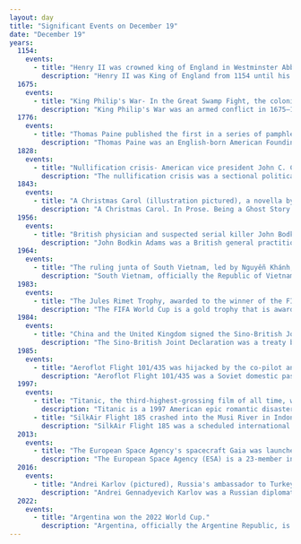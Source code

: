 ```yaml
---
layout: day
title: "Significant Events on December 19"
date: "December 19"
years:
  1154:
    events:
      - title: "Henry II was crowned king of England in Westminster Abbey, London."
        description: "Henry II was King of England from 1154 until his death in 1189. During his reign he controlled England, substantial parts of Wales and Ireland, and much of France, an area that altogether was later called the Angevin Empire, and also held power over Scotland and the Duchy of Brittany."
  1675:
    events:
      - title: "King Philip's War- In the Great Swamp Fight, the colonial militia of New England and their Pequot allies attacked a Narragansett fort in Rhode Island, killing many warriors and hundreds of non-combatants."
        description: "King Philip's War was an armed conflict in 1675–1676 between a group of indigenous peoples of the Northeastern Woodlands against the English New England Colonies and their indigenous allies. The war is named for Metacom, the Pokanoket chief and sachem of the Wampanoag who had adopted the English name Philip because of the friendly relations between his father Massasoit and the Plymouth Colony. The war continued in the most northern reaches of New England until the signing of the Treaty of Casco Bay on April 12, 1678."
  1776:
    events:
      - title: "Thomas Paine published the first in a series of pamphlets entitled The American Crisis, opening with the line- 'These are the times that try men's souls.'"
        description: "Thomas Paine was an English-born American Founding Father, French Revolutionary, inventor, and political philosopher. He authored Common Sense (1776) and The American Crisis (1776–1783), two of the most influential pamphlets at the start of the American Revolution, and he helped to inspire the colonial era patriots in 1776 to declare independence from Great Britain. His ideas reflected Enlightenment-era ideals of human rights."
  1828:
    events:
      - title: "Nullification crisis- American vice president John C. Calhoun's South Carolina Exposition and Protest, written to protest the Tariff of Abominations, was presented to the South Carolina House of Representatives."
        description: "The nullification crisis was a sectional political crisis in the United States in 1832 and 1833, during the presidency of Andrew Jackson, which involved a confrontation between the state of South Carolina and the federal government. It ensued after South Carolina declared the federal Tariffs of 1828 and 1832 unconstitutional and therefore null and void within the sovereign boundaries of the state."
  1843:
    events:
      - title: "A Christmas Carol (illustration pictured), a novella by Charles Dickens about the miser Ebenezer Scrooge and his transformation after being visited by ghosts, was published."
        description: "A Christmas Carol. In Prose. Being a Ghost Story of Christmas, commonly known as A Christmas Carol, is a novella by Charles Dickens, first published in London by Chapman & Hall in 1843 and illustrated by John Leech. It recounts the story of Ebenezer Scrooge, an elderly miser who is visited by the ghost of his former business partner Jacob Marley and the spirits of Christmas Past, Present and Yet to Come. In the process, Scrooge is transformed into a kinder, gentler man."
  1956:
    events:
      - title: "British physician and suspected serial killer John Bodkin Adams was arrested in connection with the death of Edith Alice Morrell."
        description: "John Bodkin Adams was a British general practitioner, convicted fraudster, and suspected serial killer. Between 1946 and 1956, 163 of his patients died while in comas, which was deemed to be worthy of investigation. In addition, 132 out of 310 patients had left Adams money or items in their wills."
  1964:
    events:
      - title: "The ruling junta of South Vietnam, led by Nguyễn Khánh, initiated a coup, dissolving the High National Council, a civilian advisory body."
        description: "South Vietnam, officially the Republic of Vietnam, was a country in Southeast Asia that existed from 1955 to 1975. It first garnered international recognition in 1949 as the State of Vietnam within the French Union, with its capital at Saigon, before becoming a republic in 1955, the time when the southern portion of Vietnam was one member of the Western Bloc during part of the Cold War after the 1954 division of Vietnam. South Vietnam was bordered by North Vietnam to the north, Laos to the northwest, Cambodia to the southwest, and Thailand across the Gulf of Thailand to the southwest. Its sovereignty was recognized by the United States and 87 other nations, though it failed to gain admission into the United Nations as a result of a Soviet veto in 1957. It was succeeded by the Republic of South Vietnam in 1975. In 1976, the Republic of South Vietnam and North Vietnam merged to form the Socialist Republic of Vietnam."
  1983:
    events:
      - title: "The Jules Rimet Trophy, awarded to the winner of the FIFA World Cup, was stolen from the offices of the Brazilian Football Confederation."
        description: "The FIFA World Cup is a gold trophy that is awarded to the winners of the FIFA World Cup association football tournament. Since the advent of the World Cup in 1930, two different trophies have been used- the Jules Rimet Trophy from 1930 to 1970 and thereafter the FIFA World Cup Trophy from 1974 to the present day. The production cost of the current trophy is estimated at $242,700."
  1984:
    events:
      - title: "China and the United Kingdom signed the Sino-British Joint Declaration, agreeing to the transfer of sovereignty of Hong Kong to China on 1 July 1997."
        description: "The Sino-British Joint Declaration was a treaty between the governments of the United Kingdom and People's Republic of China signed in 1984 setting the conditions in which Hong Kong was transferred to Chinese control and for the governance of the territory after 1 July 1997."
  1985:
    events:
      - title: "Aeroflot Flight 101/435 was hijacked by the co-pilot and landed in a cow pasture in China, where he was apprehended."
        description: "Aeroflot Flight 101/435 was a Soviet domestic passenger flight that was hijacked by its co-pilot, Shamil Alimuradov, on 19 December 1985, en route from Takhtamygda to Chita. Armed with a hatchet, Alimuradov demanded that captain Vyacheslav Abramyan divert the Antonov An-24 aircraft to China. Soviet officials authorized the crew to land in China, and gave Abramyan the radio frequency of Qiqihar Airport, but Alimuradov demanded that Abramayan fly to Hailar instead. The aircraft ran out of fuel, and landed in a cow pasture. Alimuradov was apprehended by the Chinese, and the passengers were allowed to travel to Hailar and Harbin. On 21 December, the crew and all 46 passengers returned safely to the Soviet Union."
  1997:
    events:
      - title: "Titanic, the third-highest-grossing film of all time, with a worldwide total of more than US$1.8 billion, was released in the United States."
        description: "Titanic is a 1997 American epic romantic disaster film directed, written, co-produced and co-edited by James Cameron. Incorporating both historical and fictionalized aspects, it is based on accounts of the sinking of RMS Titanic in 1912. Leonardo DiCaprio and Kate Winslet star as members of different social classes who fall in love during the ship's maiden voyage. The film also features an ensemble cast of Billy Zane, Kathy Bates, Frances Fisher, Bernard Hill, Jonathan Hyde, Danny Nucci, David Warner and Bill Paxton."
      - title: "SilkAir Flight 185 crashed into the Musi River in Indonesia, killing 104 people."
        description: "SilkAir Flight 185 was a scheduled international passenger flight operated by a Boeing 737-300 from Soekarno–Hatta International Airport in Jakarta, Indonesia to Changi Airport in Singapore that crashed into the Musi River near Palembang, Sumatra, on 19 December 1997, killing all 97 passengers and 7 crew members on board."
  2013:
    events:
      - title: "The European Space Agency's spacecraft Gaia was launched with the goal of constructing the largest and most precise star catalogue ever made."
        description: "The European Space Agency (ESA) is a 23-member intergovernmental body devoted to space exploration. With its headquarters in Paris and a staff of around 2,547 people globally as of 2023, the ESA was founded in 1975 in the context of European integration. Its 2025 annual budget was €7.7 billion."
  2016:
    events:
      - title: "Andrei Karlov (pictured), Russia's ambassador to Turkey, was assassinated at an art gallery in Ankara."
        description: "Andrei Gennadyevich Karlov was a Russian diplomat who served as the Russian ambassador to Turkey and earlier as the Russian ambassador to North Korea."
  2022:
    events:
      - title: "Argentina won the 2022 World Cup."
        description: "Argentina, officially the Argentine Republic, is a country in the southern half of South America. It covers an area of 2,780,085 km2 (1,073,397 sq mi), making it the second-largest country in South America after Brazil, the fourth-largest country in the Americas, and the eighth-largest country in the world. Argentina shares the bulk of the Southern Cone with Chile to the west, and is also bordered by Bolivia and Paraguay to the north, Brazil to the northeast, Uruguay and the South Atlantic Ocean to the east, and the Drake Passage to the south. Argentina is a federal state subdivided into twenty-three provinces, and one autonomous city, which is the federal capital and largest city of the nation, Buenos Aires. The provinces and the capital have their own constitutions, but exist under a federal system. Argentina claims sovereignty over the Falkland Islands, South Georgia and the South Sandwich Islands, the Southern Patagonian Ice Field, and a part of Antarctica."
---
```

